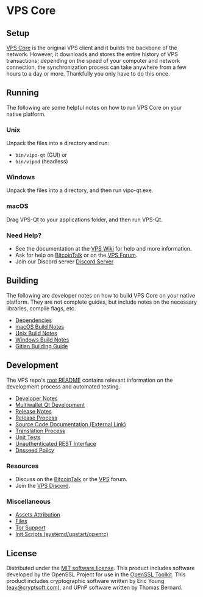 VPS Core
=============

Setup
---------------------
[VPS Core](http://vipo.org/wallet) is the original VPS client and it builds the backbone of the network. However, it downloads and stores the entire history of VPS transactions; depending on the speed of your computer and network connection, the synchronization process can take anywhere from a few hours to a day or more. Thankfully you only have to do this once.

Running
---------------------
The following are some helpful notes on how to run VPS Core on your native platform.

### Unix

Unpack the files into a directory and run:

- `bin/vipo-qt` (GUI) or
- `bin/vipod` (headless)

### Windows

Unpack the files into a directory, and then run vipo-qt.exe.

### macOS

Drag VPS-Qt to your applications folder, and then run VPS-Qt.

### Need Help?

* See the documentation at the [VPS Wiki](https://github.com/VPS-Project/VPS/wiki)
for help and more information.
* Ask for help on [BitcoinTalk](https://bitcointalk.org/index.php?topic=1262920.0) or on the [VPS Forum](http://forum.vipo.org/).
* Join our Discord server [Discord Server](https://discord.vipo.org)

Building
---------------------
The following are developer notes on how to build VPS Core on your native platform. They are not complete guides, but include notes on the necessary libraries, compile flags, etc.

- [Dependencies](dependencies.md)
- [macOS Build Notes](build-osx.md)
- [Unix Build Notes](build-unix.md)
- [Windows Build Notes](build-windows.md)
- [Gitian Building Guide](gitian-building.md)

Development
---------------------
The VPS repo's [root README](/README.md) contains relevant information on the development process and automated testing.

- [Developer Notes](developer-notes.md)
- [Multiwallet Qt Development](multiwallet-qt.md)
- [Release Notes](release-notes.md)
- [Release Process](release-process.md)
- [Source Code Documentation (External Link)](https://www.fuzzbawls.pw/vipo/doxygen/)
- [Translation Process](translation_process.md)
- [Unit Tests](unit-tests.md)
- [Unauthenticated REST Interface](REST-interface.md)
- [Dnsseed Policy](dnsseed-policy.md)

### Resources
* Discuss on the [BitcoinTalk](https://bitcointalk.org/index.php?topic=1262920.0) or the [VPS](http://forum.vipo.org/) forum.
* Join the [VPS Discord](https://discord.vipo.org).

### Miscellaneous
- [Assets Attribution](assets-attribution.md)
- [Files](files.md)
- [Tor Support](tor.md)
- [Init Scripts (systemd/upstart/openrc)](init.md)

License
---------------------
Distributed under the [MIT software license](/COPYING).
This product includes software developed by the OpenSSL Project for use in the [OpenSSL Toolkit](https://www.openssl.org/). This product includes
cryptographic software written by Eric Young ([eay@cryptsoft.com](mailto:eay@cryptsoft.com)), and UPnP software written by Thomas Bernard.
